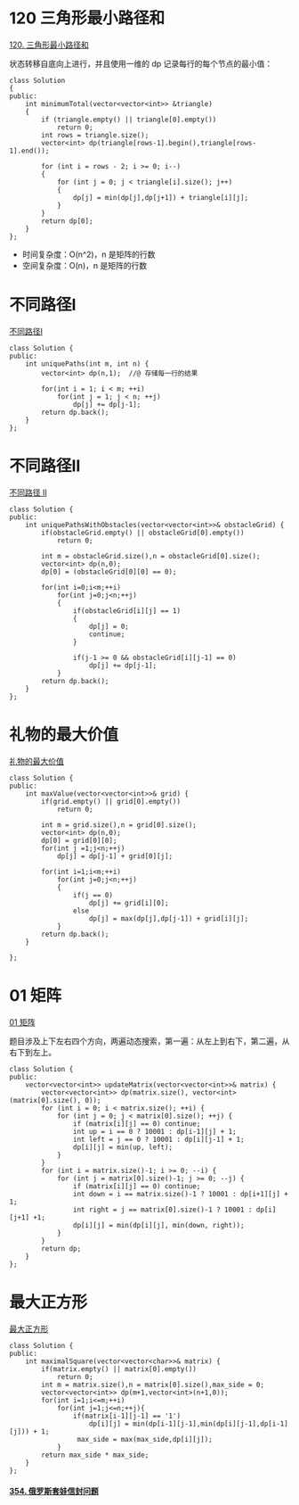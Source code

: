 # 120 三角形最小路径和

[120. 三角形最小路径和](https://leetcode-cn.com/problems/triangle/)

状态转移自底向上进行，并且使用一维的 dp 记录每行的每个节点的最小值：

```
class Solution
{
public:
    int minimumTotal(vector<vector<int>> &triangle)
    {
        if (triangle.empty() || triangle[0].empty())
            return 0;
        int rows = triangle.size();
        vector<int> dp(triangle[rows-1].begin(),triangle[rows-1].end());

        for (int i = rows - 2; i >= 0; i--)
        {
            for (int j = 0; j < triangle[i].size(); j++)
            {
                dp[j] = min(dp[j],dp[j+1]) + triangle[i][j];
            }
        }
        return dp[0];
    }
};
```

- 时间复杂度：O(n^2)，n 是矩阵的行数
- 空间复杂度：O(n)，n 是矩阵的行数

# 不同路径I

[不同路径I](https://leetcode-cn.com/problems/unique-paths/)

```
class Solution {
public:
    int uniquePaths(int m, int n) {
        vector<int> dp(n,1);  //@ 存储每一行的结果

        for(int i = 1; i < m; ++i) 
            for(int j = 1; j < n; ++j) 
                dp[j] += dp[j-1];
        return dp.back();
    }
};
```

# 不同路径II

[不同路径 II](https://leetcode-cn.com/problems/unique-paths-ii/)

```
class Solution {
public:
    int uniquePathsWithObstacles(vector<vector<int>>& obstacleGrid) {
		if(obstacleGrid.empty() || obstacleGrid[0].empty())
			return 0;
		
		int m = obstacleGrid.size(),n = obstacleGrid[0].size();
        vector<int> dp(n,0);
		dp[0] = (obstacleGrid[0][0] == 0);
		
		for(int i=0;i<m;++i)
			for(int j=0;j<n;++j)
			{
				if(obstacleGrid[i][j] == 1)
				{
					dp[j] = 0;
					continue;
				}
					
				if(j-1 >= 0 && obstacleGrid[i][j-1] == 0)
					dp[j] += dp[j-1];
			}
		return dp.back();
    }
};
```

# 礼物的最大价值

[礼物的最大价值](https://leetcode-cn.com/problems/li-wu-de-zui-da-jie-zhi-lcof/)

```
class Solution {
public:
    int maxValue(vector<vector<int>>& grid) {
		if(grid.empty() || grid[0].empty())
			return 0;
		
		int m = grid.size(),n = grid[0].size();
		vector<int> dp(n,0);	
		dp[0] = grid[0][0];
		for(int j =1;j<n;++j)
			dp[j] = dp[j-1] + grid[0][j];
		
		for(int i=1;i<m;++i)
			for(int j=0;j<n;++j)
			{
				if(j == 0)
					dp[j] += grid[i][0];
				else
					dp[j] = max(dp[j],dp[j-1]) + grid[i][j];
            }
		return dp.back();
    }
    
};
```

# 01 矩阵

[ 01 矩阵](https://leetcode-cn.com/problems/01-matrix/)

题目涉及上下左右四个方向，两遍动态搜索，第一遍：从左上到右下，第二遍，从右下到左上。

```
class Solution {
public:
    vector<vector<int>> updateMatrix(vector<vector<int>>& matrix) {
        vector<vector<int>> dp(matrix.size(), vector<int>(matrix[0].size(), 0));
        for (int i = 0; i < matrix.size(); ++i) {
            for (int j = 0; j < matrix[0].size(); ++j) {
                if (matrix[i][j] == 0) continue;
                int up = i == 0 ? 10001 : dp[i-1][j] + 1;
                int left = j == 0 ? 10001 : dp[i][j-1] + 1;
                dp[i][j] = min(up, left);
            }
        }
        for (int i = matrix.size()-1; i >= 0; --i) {
            for (int j = matrix[0].size()-1; j >= 0; --j) {
                if (matrix[i][j] == 0) continue;
                int down = i == matrix.size()-1 ? 10001 : dp[i+1][j] + 1;
                int right = j == matrix[0].size()-1 ? 10001 : dp[i][j+1] +1;
                dp[i][j] = min(dp[i][j], min(down, right));
            }
        }
        return dp;
    }
};
```

# 最大正方形

[最大正方形](https://leetcode-cn.com/problems/maximal-square/)

```
class Solution {
public:
    int maximalSquare(vector<vector<char>>& matrix) {
        if(matrix.empty() || matrix[0].empty())
            return 0;
        int m = matrix.size(),n = matrix[0].size(),max_side = 0;
        vector<vector<int>> dp(m+1,vector<int>(n+1,0));
        for(int i=1;i<=m;++i)
            for(int j=1;j<=n;++j){
                if(matrix[i-1][j-1] == '1')
                    dp[i][j] = min(dp[i-1][j-1],min(dp[i][j-1],dp[i-1][j])) + 1;
                 max_side = max(max_side,dp[i][j]);
            }         
        return max_side * max_side;
    }
};
```

#### [354. 俄罗斯套娃信封问题](https://leetcode-cn.com/problems/russian-doll-envelopes/)